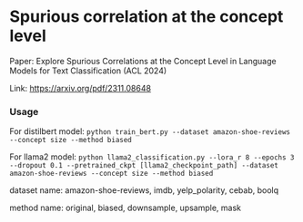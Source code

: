 # Spurious correlation at the concept level

Paper: Explore Spurious Correlations at the Concept Level in Language Models
for Text Classification (ACL 2024)

Link: https://arxiv.org/pdf/2311.08648

### Usage

For distilbert model: ```python train_bert.py --dataset amazon-shoe-reviews --concept size --method biased```

For llama2 model: ```python llama2_classification.py --lora_r 8 --epochs 3 --dropout 0.1 --pretrained_ckpt [llama2_checkpoint_path] --dataset amazon-shoe-reviews --concept size --method biased```

dataset name: amazon-shoe-reviews, imdb, yelp_polarity, cebab, boolq

method name: original, biased, downsample, upsample, mask
